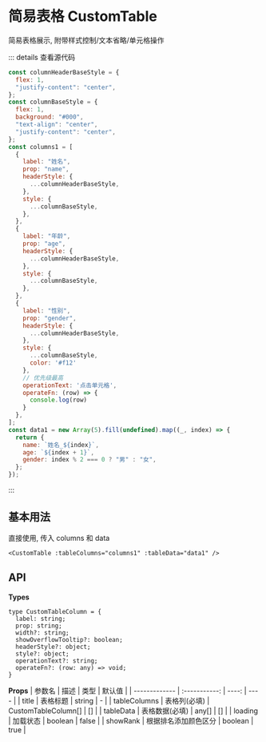 # 简易表格 CustomTable

简易表格展示, 附带样式控制/文本省略/单元格操作

<script setup>
const columnHeaderBaseStyle = {
  flex: 1,
  'justify-content': 'center'
}
const columnBaseStyle = {
  flex: 1,
  background: '#000',
  'text-align': 'center',
  'justify-content': 'center'
}
const columns1 = [
  {
    label: '姓名',
    prop: 'name',
    headerStyle: {
      ...columnHeaderBaseStyle
    },
    style: {
      ...columnBaseStyle
    }
  },
  {
    label: '年龄',
    prop: 'age',
    headerStyle: {
      ...columnHeaderBaseStyle
    },
    style: {
      ...columnBaseStyle
    }
  },
  {
    label: '性别',
    prop: 'gender',
    headerStyle: {
      ...columnHeaderBaseStyle
    },
    style: {
      ...columnBaseStyle,
      color: '#f12'
    },
    // 优先级最高
    operationText: '点击单元格',
    operateFn: (row) => {
      console.log(row)
    }
  },
]
const data1 = new Array(5).fill(undefined).map((_, index) => {
  return {
    name: `姓名_${index}`,
    age: `${index+1}`,
    gender: index%2 === 0 ? '男' : '女',
  }
})
</script>

::: details 查看源代码

```js
const columnHeaderBaseStyle = {
  flex: 1,
  "justify-content": "center",
};
const columnBaseStyle = {
  flex: 1,
  background: "#000",
  "text-align": "center",
  "justify-content": "center",
};
const columns1 = [
  {
    label: "姓名",
    prop: "name",
    headerStyle: {
      ...columnHeaderBaseStyle,
    },
    style: {
      ...columnBaseStyle,
    },
  },
  {
    label: "年龄",
    prop: "age",
    headerStyle: {
      ...columnHeaderBaseStyle,
    },
    style: {
      ...columnBaseStyle,
    },
  },
  {
    label: "性别",
    prop: "gender",
    headerStyle: {
      ...columnHeaderBaseStyle,
    },
    style: {
      ...columnBaseStyle,
      color: '#f12'
    },
    // 优先级最高
    operationText: '点击单元格',
    operateFn: (row) => {
      console.log(row)
    }
  },
];
const data1 = new Array(5).fill(undefined).map((_, index) => {
  return {
    name: `姓名_${index}`,
    age: `${index + 1}`,
    gender: index % 2 === 0 ? "男" : "女",
  };
});
```

:::

## 基本用法

直接使用, 传入 columns 和 data

```js{4}
<CustomTable :tableColumns="columns1" :tableData="data1" />
```

<CustomTable :tableColumns="columns1" :tableData="data1" />

## API

**Types**

```js{4}
type CustomTableColumn = {
  label: string;
  prop: string;
  width?: string;
  showOverflowTooltip?: boolean;
  headerStyle?: object;
  style?: object;
  operationText?: string;
  operateFn?: (row: any) => void;
}
```

**Props**
| 参数名 | 描述 | 类型 | 默认值 |
| ------------- | :-----------: | ----: | ---- |
| title | 表格标题 | string | - |
| tableColumns | 表格列(必填) | CustomTableColumn[] | [] |
| tableData | 表格数据(必填) | any[] | [] |
| loading | 加载状态 | boolean | false |
| showRank | 根据排名添加颜色区分 | boolean | true |
